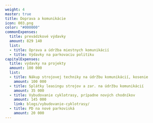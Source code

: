 ```yaml
---
weight: 4
master: true
title: Doprava a komunikácie
icon: 003.png
color: "#000000"
commonExpenses:
  title: prevádzkové výdavky
  amount: 829 140
  list:
  - title: Oprava a údržba miestnych komunikácií
  - title: Výdavky na parkovaciu politiku
capitalExpenses:
  title: výdavky na projekty
  amount: 100 000
  list:
  - title: Nákup strojovej techniky na údržbu komunikácií, kosenie
    amount: 100 000
  - title: Splátky leasingu strojov a zar. na údržbu komunikácií
    amount: 35 000
  - title: Vybudovanie cyklotrasy, prípadne nových chodníkov
    amount: 145 000
    link: blogs/vybudovanie-cyklotrasy/
  - title: PD na nové parkoviská
    amount: 20 000
---
```


